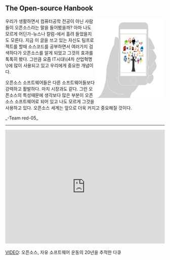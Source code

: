 

## The Open-source Hanbook



<img src='opensource-phone.png' style='float:right; margin: 0em; clear: both; width:220px; height:255px'>


우리가 생활하면서 컴퓨터공학 전공이 아닌 사람들이 오픈소스라는 말을 들어봤을까? 아마 나도 모르게 어딘가-뉴스나 칼럼-에서 흘려 들었을지도 모른다. 지금 이 글을 쓰고 있는 자신도 팀프로젝트를 할때 소스코드를 공부하면서 여러가지 검색하다가 오픈소스를 알게 되었고 그것의 효과를 톡톡히 봤다. 그만큼 요즘 IT시대\\(4차 산업혁명\\)에 많이 사용되고 있고 우리에게 중요한 개념이다. 



오픈소스 소프트웨어들은 다른 소프트웨어들보다 강력하고 활발하다. 마치 시장과도 같다. 그런 오픈소스의 특성때문에 생각보다 많은 부분이 오픈소스 소프트웨어로 되어 있고 나도 모르게 그것을 사용하고 있다. 오픈소스 세계는 앞으로 더욱 커지고 중요해질 것이다.





\_-Team red-05\_



---



<iframe width="100%" height="360" src="https://www.youtube.com/embed/4ZHloJVhcRY" frameborder="0" allowfullscreen></iframe>

[VIDEO](https://www.youtube.com/watch?v=4ZHloJVhcRY): 오픈소스, 자유 소프트웨어 운동의 20년을 추적한 다큐




